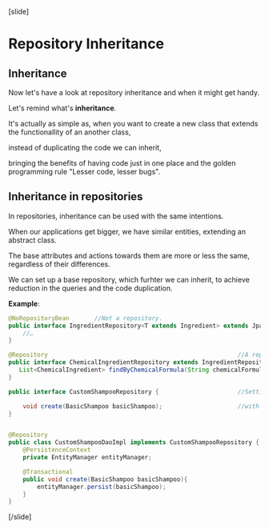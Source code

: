 [slide]

# Repository Inheritance

## Inheritance

Now let's have a look at repository inheritance and when it might get handy.

Let's remind what's **inheritance**.

It's actually as simple as, when you want to create a new class that extends the functionallity of an another class, 

instead of duplicating the code we can inherit, 

bringing the benefits of having code just in one place and the golden programming rule "Lesser code, lesser bugs".

## Inheritance in repositories

In repositories, inheritance can be used with the same intentions.

When our applications get bigger, we have similar entities, extending an abstract class.

The base attributes and actions towards them are more or less the same, regardless of their differences.

We can set up a base repository, which furhter we can inherit, to achieve reduction in the queries and the code duplication.


**Example**: 

```java
@NoRepositoryBean       //Not a repository.
public interface IngredientRepository<T extends Ingredient> extends JpaRepository<T, Long>{
	//…
}

@Repository                                                     //A repository that extends the IngeredientRepository, letting us use inheritet entity of the original.
public interface ChemicalIngredientRepository extends IngredientRepository <BasicChemicalIngredient> {
   List<ChemicalIngredient> findByChemicalFormula(String chemicalFormula);
}
```

```java
public interface CustomShampooRepository {                      //Setting an interface

    void create(BasicShampoo basicShampoo);                     //with a method which adds an record to our Shampoo table.
}


@Repository
public class CustomShampooDaoImpl implements CustomShampooRepository {          //A class implementing our repository.
    @PersistenceContext
    private EntityManager entityManager;                                        //Injecting our Entity Manager.

    @Transactional
    public void create(BasicShampoo basicShampoo){                              //Creating and persisting our record with a single transaction.
        entityManager.persist(basicShampoo);
    }
}
```
[/slide]